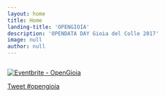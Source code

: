 ```yaml
---
layout: home
title: Home
landing-title: 'OPENGIOIA'
description: 'OPENDATA DAY Gioia del Colle 2017'
image: null
author: null
---
```


<a href="{{ site.url }}/program.html">
<span class="image fit"><img src="{{ site.url }}/assets/images/odd2017.jpg" alt="" /></span>
</a>

<a href="http://www.eventbrite.com/e/opengioia-tickets-32081347173?ref=ebtn" target="_blank"><img src="https://www.eventbrite.com/custombutton?eid=32081347173" alt="Eventbrite - OpenGioia" /></a>

<a href="https://twitter.com/intent/tweet?button_hashtag=opengioia" class="twitter-hashtag-button" data-size="large" data-related="gzileni,comunegioialive" data-show-count="false">Tweet #opengioia</a><script async src="//platform.twitter.com/widgets.js" charset="utf-8"></script>
